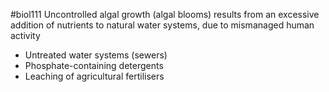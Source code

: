 #biol111 
Uncontrolled algal growth (algal blooms) results from an excessive addition of nutrients to natural water systems, due to mismanaged human activity
- Untreated water systems (sewers)
- Phosphate-containing detergents
- Leaching of agricultural fertilisers
